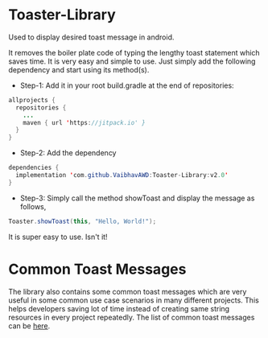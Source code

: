 # Toaster-Library
Used to display desired toast message in android.

It removes the boiler plate code of typing the lengthy toast statement which saves time. It is very easy and simple to use. Just simply add the following dependency and start using its method(s).

 - Step-1: Add it in your root build.gradle at the end of repositories:

```java
allprojects {
  repositories {
    ...
    maven { url 'https://jitpack.io' }
  }
}
```

- Step-2: Add the dependency

```java
dependencies {
  implementation 'com.github.VaibhavAWD:Toaster-Library:v2.0'
}
```

- Step-3: Simply call the method showToast and display the message as follows,

```java
Toaster.showToast(this, "Hello, World!");
```

It is super easy to use. Isn't it!

# Common Toast Messages

The library also contains some common toast messages which are very useful in some common use case scenarios in many different projects. This helps developers saving lot of time instead of creating same string resources in every project repeatedly. The list of common toast messages can be <a href='https://github.com/VaibhavAWD/Toaster-Library/blob/master/toaster/src/main/res/values/strings.xml'>here</a>.
